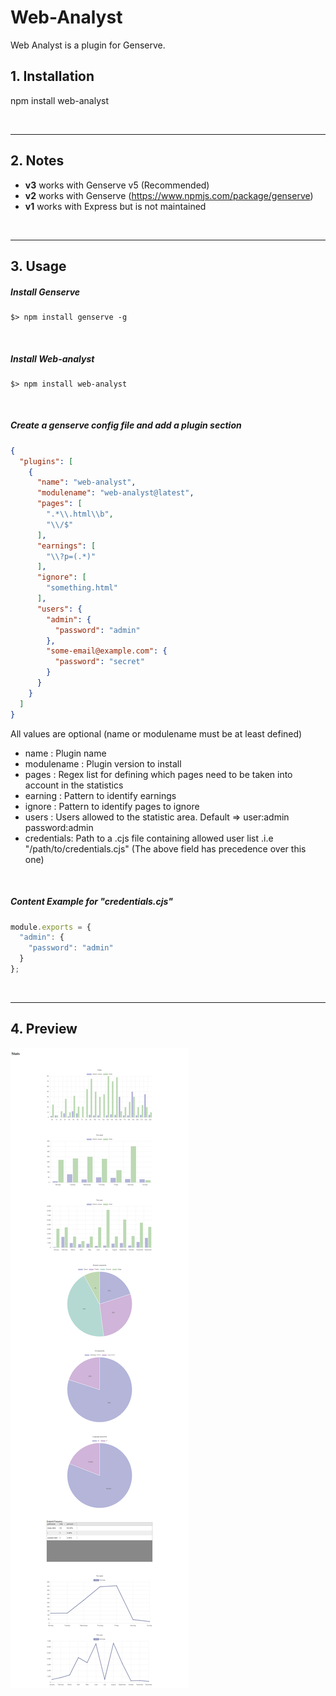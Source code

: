 # Web-Analyst

Web Analyst is a plugin for Genserve.

## 1. Installation

npm install web-analyst

<br/>

---

## 2. Notes

* **v3** works with Genserve v5 (Recommended)
* **v2** works with Genserve (https://www.npmjs.com/package/genserve)
* **v1** works with Express but is not maintained

<br/>

---

## 3. Usage

##### Install Genserve

```
$> npm install genserve -g
```

<br/>

##### Install Web-analyst

```
$> npm install web-analyst
```

<br/>

##### Create a genserve config file and add a plugin section

```json
{
  "plugins": [
    {
      "name": "web-analyst",
      "modulename": "web-analyst@latest",
      "pages": [
        ".*\\.html\\b",
        "\\/$"
      ],
      "earnings": [
        "\\?p=(.*)"
      ],
      "ignore": [
        "something.html"
      ],
      "users": {
        "admin": {
          "password": "admin"
        },
        "some-email@example.com": {
          "password": "secret"
        }
      }
    }
  ]
}
```

All values are optional (name or modulename must be at least defined)

* name       : Plugin name
* modulename : Plugin version to install
* pages      : Regex list for defining which pages need to be taken into account in the statistics
* earning    : Pattern to identify earnings
* ignore     : Pattern to identify pages to ignore
* users      : Users allowed to the statistic area. Default => user:admin password:admin
* credentials: Path to a .cjs file containing allowed user list .i.e "/path/to/credentials.cjs" (The above field has 
  precedence over this one) 
 

<br/>

##### Content Example for "credentials.cjs" 
```javascript
module.exports = {
  "admin": {
    "password": "admin"
  }
};
```

<br/>

---

## 4. Preview

![Screenshot](https://github.com/thimpat/demos/blob/main/web-analyst/images/stats-plugin-3.png)




